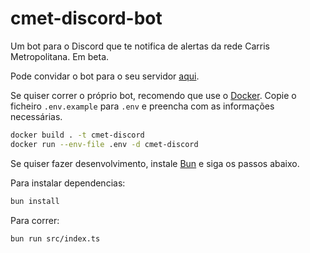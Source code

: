 # cmet-discord-bot
Um bot para o Discord que te notifica de alertas da rede Carris Metropolitana.
Em beta.

Pode convidar o bot para o seu servidor [aqui](https://discord.com/oauth2/authorize?client_id=395958200353947660).

Se quiser correr o próprio bot, recomendo que use o [Docker](https://www.docker.com/).
Copie o ficheiro `.env.example` para `.env` e preencha com as informações necessárias.
```bash
docker build . -t cmet-discord
docker run --env-file .env -d cmet-discord
```


Se quiser fazer desenvolvimento, instale [Bun](https://bun.sh/) e siga os passos abaixo.

Para instalar dependencias:
```bash
bun install
```

Para correr:
```bash
bun run src/index.ts
```

